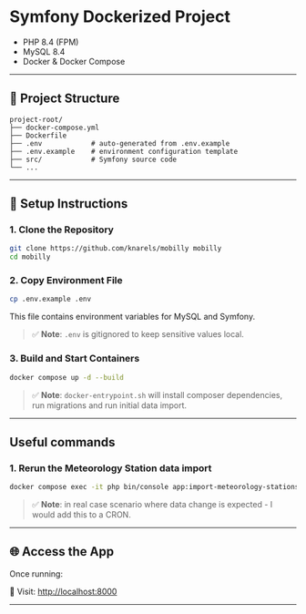 # Symfony Dockerized Project

* PHP 8.4 (FPM)
* MySQL 8.4
* Docker & Docker Compose

---

## 🧱 Project Structure

```
project-root/
├── docker-compose.yml
├── Dockerfile
├── .env            # auto-generated from .env.example
├── .env.example    # environment configuration template
├── src/            # Symfony source code
└── ...
```

---

## 🚀 Setup Instructions

### 1. Clone the Repository

```bash
git clone https://github.com/knarels/mobilly mobilly
cd mobilly
```

### 2. Copy Environment File

```bash
cp .env.example .env
```

This file contains environment variables for MySQL and Symfony.

> ✅ **Note**: `.env` is gitignored to keep sensitive values local.

### 3. Build and Start Containers

```bash
docker compose up -d --build
```

> ✅ **Note**: `docker-entrypoint.sh` will install composer dependencies, run migrations and run initial data import.

---

## Useful commands

### 1. Rerun the Meteorology Station data import

```bash
docker compose exec -it php bin/console app:import-meteorology-stations
```

> ✅ **Note**: in real case scenario where data change is expected - I would add this to a CRON.

---

## 🌐 Access the App

Once running:

🔗 Visit: [http://localhost:8000](http://localhost:8000)

---
